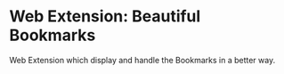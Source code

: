 # Web Extension: Beautiful Bookmarks

Web Extension which display and handle the Bookmarks in a better way.
